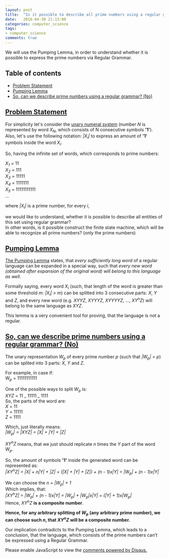 ```yaml
---
layout: post
title:  "Is it possible to describe all prime numbers using a regular grammar?"
date:   2016-04-30 21:15:00
categories: computer_science
tags:
- computer_science
comments: true
---
```


We will use the Pumping Lemma, in order to understand whether it is possible to express the prime numbers via Regular Grammar.

<!--more-->

## Table of contents
* [Problem Statement](#problem-statement)
* [Pumping Lemma](#pumping-lemma)
* [So, can we describe prime numbers using a regular grammar? (No)](#proof)

## [Problem Statement](#problem-analysis)

For simplicity let's consider the [unary numeral system](https://en.wikipedia.org/wiki/Unary_numeral_system) (number *N* is represented by word *X<sub>N</sub>*, which consists of N consecutive symbols **'1'**).  
Also, let's use the following notation: *|X<sub>i</sub>|* to express an amount of **'1'** symbols inside the word *X<sub>i</sub>*.

So, having the infinite set of words, which corresponds to prime numbers:

*X<sub>1</sub>* = 11  
*X<sub>2</sub>* = 111  
*X<sub>3</sub>* = 11111  
*X<sub>4</sub>* = 1111111  
*X<sub>5</sub>* = 11111111111  
...

where *|X<sub>i</sub>|* is a prime number, for every *i*,

we would like to understand, whether it is possible to describe all entities of this set using regular grammar?  
In other words, is it possible construct the finite state machine, which will be able to recognize all prime numbers? (only the prime numbers)

## [Pumping Lemma](#pumping-lemma)

[The Pumping Lemma](https://en.wikipedia.org/wiki/Pumping_lemma_for_regular_languages) states, that *every sufficiently long word* of a regular language can be expanded in a special way, such that *every new word (obtained after expansion of the original word) will belong to this language as well*.

Formally saying, every word *X<sub>i</sub>* (such, that length of the word is greater than some threshold *m*: *|X<sub>i</sub>| > m*) can be splitted into 3 consecutive parts: *X*, *Y* and *Z*, and every new word (e.g. *XYYZ*, *XYYYZ*, *XYYYYZ*, ..., *XY<sup>n</sup>Z*) will belong to the same language as *XYZ*.

This lemma is a very convenient tool for proving, that the language is not a regular.

## [So, can we describe prime numbers using a regular grammar? (No)](#proof)

The unary representation *W<sub>p</sub>* of every prime number *p* (such that *|W<sub>p</sub>| = p*) can be splited into 3 parts: *X*, *Y* and *Z*.

For example, in case if:  
*W<sub>p</sub>* = 11111111111  

One of the possible ways to split *W<sub>p</sub>* is:  
*XYZ* = 11 _ 11111 _ 1111  
So, the parts of the word are:  
*X* = 11  
*Y* = 11111  
*Z* = 1111  

Which, just literally means:  
*|W<sub>p</sub>| = |XYZ| = |X| + |Y| + |Z|*

*XY<sup>n</sup>Z* means, that we just should replicate *n* times the *Y* part of the word *W<sub>p</sub>*.

So, the amount of symbols **'1'** inside the generated word can be represented as:  
*|XY<sup>n</sup>Z| = |X| + n|Y| + |Z| = (|X| + |Y| + |Z|) + (n - 1)x|Y| = |W<sub>p</sub>| + (n - 1)x|Y|*

We can choose the *n = |W<sub>p</sub>| + 1*  
Which implies, that:  
*|XY<sup>n</sup>Z| = |W<sub>p</sub>| + (n - 1)x|Y| = |W<sub>p</sub>| + |W<sub>p</sub>|x|Y| = (|Y| + 1)x|W<sub>p</sub>|*  
Hence, *XY<sup>n</sup>Z* **is a composite number**.

**Hence, for any arbitrary splitting of *W<sub>p</sub>* (any arbitrary prime number), we can choose such *n*, that *XY<sup>n</sup>Z* will be a composite number.**

Our implication contradicts to the Pumping Lemma, which leads to a conclusion, that the language, which consists of the prime numbers can’t be expressed using a Regular Grammar.

<div id="disqus_thread"></div>
<script>

var disqus_config = function () {
this.page.url = "http://lagodiuk.github.io/computer_science/2016/04/30/prime_numbers_regular_grammar.html";
this.page.identifier = "prime_numbers_regular_grammar";
};

(function() { // DON'T EDIT BELOW THIS LINE
var d = document, s = d.createElement('script');

s.src = '//lahodiuk.disqus.com/embed.js';

s.setAttribute('data-timestamp', +new Date());
(d.head || d.body).appendChild(s);
})();
</script>
<noscript>Please enable JavaScript to view the <a href="https://disqus.com/?ref_noscript" rel="nofollow">comments powered by Disqus.</a></noscript>